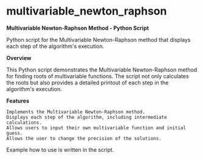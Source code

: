 # multivariable_newton_raphson

**Multivariable Newton-Raphson Method - Python Script**

Python script for the Multivariable Newton-Raphson method that displays each step of the algorithm's execution.

**Overview**

This Python script demonstrates the Multivariable Newton-Raphson method for finding roots of multivariable functions. The script not only calculates the roots but also provides a detailed printout of each step in the algorithm's execution.

**Features**

    Implements the Multivariable Newton-Raphson method.
    Displays each step of the algorithm, including intermediate calculations.
    Allows users to input their own multivariable function and initial guess.
    Allows the user to change the precision of the solutions.

Example how to use is written in the script.
